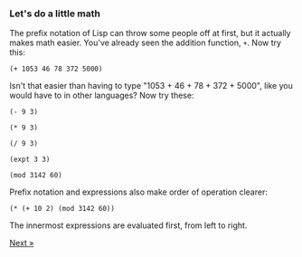 ### Let's do a little math

The prefix notation of Lisp can throw some people off at first, but it actually makes math easier.  You've already seen the addition function, `+`. Now try this:

`(+ 1053 46 78 372 5000)`

Isn't that easier than having to type "1053 + 46 + 78 + 372 + 5000", like you would have to in other languages? Now try these:

`(- 9 3)`

`(* 9 3)`

`(/ 9 3)`

`(expt 3 3)`

`(mod 3142 60)`

Prefix notation and expressions also make order of operation clearer:

`(* (+ 10 2) (mod 3142 60))`

The innermost expressions are evaluated first, from left to right.

<p class="text-right">
  <a class="btn btn-primary" id="try-lisp-next" href="/try-lisp/math/">Next &raquo;</a>
</p>

